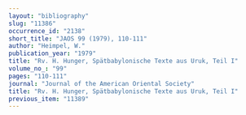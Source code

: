 ```yaml
---
layout: "bibliography"
slug: "11386"
occurrence_id: "2138"
short_title: "JAOS 99 (1979), 110-111"
author: "Heimpel, W."
publication_year: "1979"
title: "Rv. H. Hunger, Spätbabylonische Texte aus Uruk, Teil I"
volume_no_: "99"
pages: "110-111"
journal: "Journal of the American Oriental Society"
title: "Rv. H. Hunger, Spätbabylonische Texte aus Uruk, Teil I"
previous_item: "11389"
---
```

